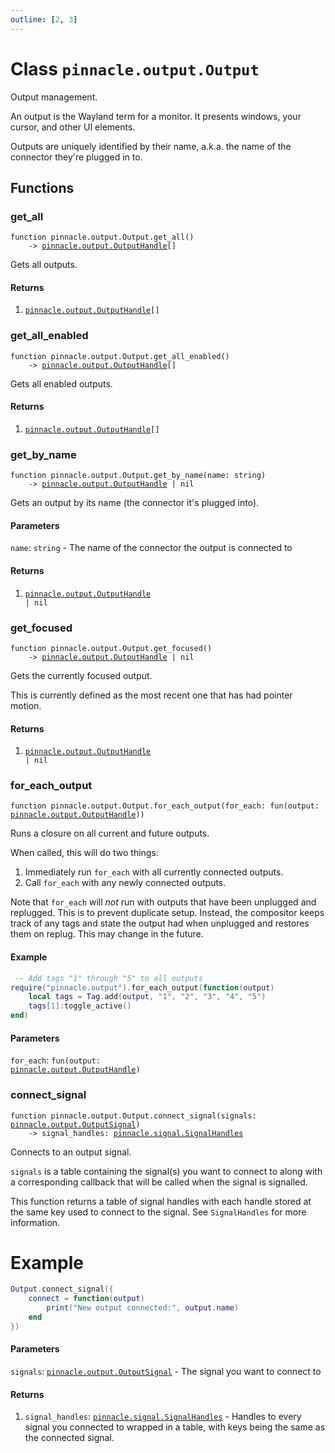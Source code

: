 ```yaml
---
outline: [2, 3]
---
```


# Class `pinnacle.output.Output`


Output management.

An output is the Wayland term for a monitor. It presents windows, your cursor, and other UI elements.

Outputs are uniquely identified by their name, a.k.a. the name of the connector they're plugged in to.




## Functions

### <Badge type="function" text="function" /> get_all

<div class="language-lua"><pre><code>function pinnacle.output.Output.get_all()
    -> <a href="/lua-reference/classes/pinnacle.output.OutputHandle">pinnacle.output.OutputHandle</a>[]</code></pre></div>

Gets all outputs.




#### Returns

1. <code><a href="/lua-reference/classes/pinnacle.output.OutputHandle">pinnacle.output.OutputHandle</a>[]</code>




### <Badge type="function" text="function" /> get_all_enabled

<div class="language-lua"><pre><code>function pinnacle.output.Output.get_all_enabled()
    -> <a href="/lua-reference/classes/pinnacle.output.OutputHandle">pinnacle.output.OutputHandle</a>[]</code></pre></div>

Gets all enabled outputs.




#### Returns

1. <code><a href="/lua-reference/classes/pinnacle.output.OutputHandle">pinnacle.output.OutputHandle</a>[]</code>




### <Badge type="function" text="function" /> get_by_name

<div class="language-lua"><pre><code>function pinnacle.output.Output.get_by_name(name: string)
    -> <a href="/lua-reference/classes/pinnacle.output.OutputHandle">pinnacle.output.OutputHandle</a> | nil</code></pre></div>

Gets an output by its name (the connector it's plugged into).



#### Parameters

`name`: <code>string</code> - The name of the connector the output is connected to



#### Returns

1. <code><a href="/lua-reference/classes/pinnacle.output.OutputHandle">pinnacle.output.OutputHandle</a> | nil</code>




### <Badge type="function" text="function" /> get_focused

<div class="language-lua"><pre><code>function pinnacle.output.Output.get_focused()
    -> <a href="/lua-reference/classes/pinnacle.output.OutputHandle">pinnacle.output.OutputHandle</a> | nil</code></pre></div>

Gets the currently focused output.

This is currently defined as the most recent one that has had pointer motion.




#### Returns

1. <code><a href="/lua-reference/classes/pinnacle.output.OutputHandle">pinnacle.output.OutputHandle</a> | nil</code>




### <Badge type="function" text="function" /> for_each_output

<div class="language-lua"><pre><code>function pinnacle.output.Output.for_each_output(for_each: fun(output: <a href="/lua-reference/classes/pinnacle.output.OutputHandle">pinnacle.output.OutputHandle</a>))</code></pre></div>

 Runs a closure on all current and future outputs.

 When called, this will do two things:
 1. Immediately run `for_each` with all currently connected outputs.
 2. Call `for_each` with any newly connected outputs.

 Note that `for_each` will *not* run with outputs that have been unplugged and replugged.
 This is to prevent duplicate setup. Instead, the compositor keeps track of any tags and
 state the output had when unplugged and restores them on replug. This may change in the future.

#### Example
```lua
 -- Add tags "1" through "5" to all outputs
require("pinnacle.output").for_each_output(function(output)
    local tags = Tag.add(output, "1", "2", "3", "4", "5")
    tags[1]:toggle_active()
end)
```


#### Parameters

`for_each`: <code>fun(output: <a href="/lua-reference/classes/pinnacle.output.OutputHandle">pinnacle.output.OutputHandle</a>)</code>






### <Badge type="function" text="function" /> connect_signal

<div class="language-lua"><pre><code>function pinnacle.output.Output.connect_signal(signals: <a href="/lua-reference/classes/pinnacle.output.OutputSignal">pinnacle.output.OutputSignal</a>)
    -> signal_handles: <a href="/lua-reference/classes/pinnacle.signal.SignalHandles">pinnacle.signal.SignalHandles</a></code></pre></div>

Connects to an output signal.

`signals` is a table containing the signal(s) you want to connect to along with
a corresponding callback that will be called when the signal is signalled.

This function returns a table of signal handles with each handle stored at the same key used
to connect to the signal. See `SignalHandles` for more information.

# Example
```lua
Output.connect_signal({
    connect = function(output)
        print("New output connected:", output.name)
    end
})
```




#### Parameters

`signals`: <code><a href="/lua-reference/classes/pinnacle.output.OutputSignal">pinnacle.output.OutputSignal</a></code> - The signal you want to connect to



#### Returns

1. `signal_handles`: <code><a href="/lua-reference/classes/pinnacle.signal.SignalHandles">pinnacle.signal.SignalHandles</a></code> - Handles to every signal you connected to wrapped in a table, with keys being the same as the connected signal.



